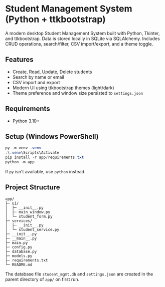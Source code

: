 # Student Management System (Python + ttkbootstrap)

A modern desktop Student Management System built with Python, Tkinter, and ttkbootstrap. Data is stored locally in SQLite via SQLAlchemy. Includes CRUD operations, search/filter, CSV import/export, and a theme toggle.

## Features

- Create, Read, Update, Delete students
- Search by name or email
- CSV import and export
- Modern UI using ttkbootstrap themes (light/dark)
- Theme preference and window size persisted to `settings.json`

## Requirements

- Python 3.10+

## Setup (Windows PowerShell)

```powershell
py -m venv .venv
.\.venv\Scripts\Activate
pip install -r app/requirements.txt
python -m app
```

If `py` isn't available, use `python` instead.

## Project Structure

```
app/
├─ ui/
│  ├─ __init__.py
│  ├─ main_window.py
│  └─ student_form.py
├─ services/
│  ├─ __init__.py
│  └─ student_service.py
├─ __init__.py
├─ __main__.py
├─ main.py
├─ config.py
├─ database.py
├─ models.py
├─ requirements.txt
└─ README.md
```

The database file `student_mgmt.db` and `settings.json` are created in the parent directory of `app/` on first run.


